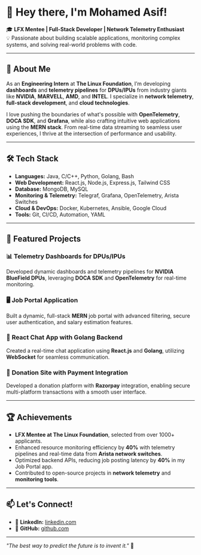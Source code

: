 # 👋 Hey there, I'm Mohamed Asif!

🎓 **LFX Mentee | Full-Stack Developer | Network Telemetry Enthusiast**  
💡 Passionate about building scalable applications, monitoring complex systems, and solving real-world problems with code.

---

## 🚀 About Me

As an **Engineering Intern** at **The Linux Foundation**, I’m developing **dashboards** and **telemetry pipelines** for **DPUs/IPUs** from industry giants like **NVIDIA**, **MARVELL**, **AMD**, and **INTEL**. I specialize in **network telemetry**, **full-stack development**, and **cloud technologies**.

I love pushing the boundaries of what's possible with **OpenTelemetry**, **DOCA SDK**, and **Grafana**, while also crafting intuitive web applications using the **MERN stack**. From real-time data streaming to seamless user experiences, I thrive at the intersection of performance and usability.

---

## 🛠️ Tech Stack

- **Languages:** Java, C/C++, Python, Golang, Bash  
- **Web Development:** React.js, Node.js, Express.js, Tailwind CSS  
- **Database:** MongoDB, MySQL  
- **Monitoring & Telemetry:** Telegraf, Grafana, OpenTelemetry, Arista Switches  
- **Cloud & DevOps:** Docker, Kubernetes, Ansible, Google Cloud  
- **Tools:** Git, CI/CD, Automation, YAML  

---

## 🌟 Featured Projects

### 📊 **Telemetry Dashboards for DPUs/IPUs**  
Developed dynamic dashboards and telemetry pipelines for **NVIDIA BlueField DPUs**, leveraging **DOCA SDK** and **OpenTelemetry** for real-time monitoring.

### 🖥️ **Job Portal Application**  
Built a dynamic, full-stack **MERN** job portal with advanced filtering, secure user authentication, and salary estimation features.

### 💬 **React Chat App with Golang Backend**  
Created a real-time chat application using **React.js** and **Golang**, utilizing **WebSocket** for seamless communication.

### 💸 **Donation Site with Payment Integration**  
Developed a donation platform with **Razorpay** integration, enabling secure multi-platform transactions with a smooth user interface.

---

## 🏆 Achievements

- **LFX Mentee at The Linux Foundation**, selected from over 1000+ applicants.
- Enhanced resource monitoring efficiency by **40%** with telemetry pipelines and real-time data from **Arista network switches**.
- Optimized backend APIs, reducing job posting latency by **40%** in my Job Portal app.
- Contributed to open-source projects in **network telemetry** and **monitoring tools**.

---

## 📫 Let's Connect!

- 💼 **LinkedIn:** [linkedin.com](https://linkedin.com/in/mohamed-asif-954895218)  
- 🐙 **GitHub:** [github.com](https://github.com/mohamedasifs123)

---

_"The best way to predict the future is to invent it."_ 🚀
